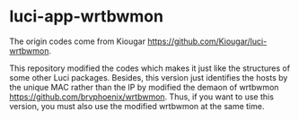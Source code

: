 # luci-app-wrtbwmon

The origin codes come from Kiougar https://github.com/Kiougar/luci-wrtbwmon.

This repository modified the codes which makes it just like the structures of some other Luci packages. Besides, this version just identifies the hosts by the unique MAC rather than the IP by modified the demaon of wrtbwmon https://github.com/brvphoenix/wrtbwmon. Thus, if you want to use this version, you must also use the modified wrtbwmon at the same time.
